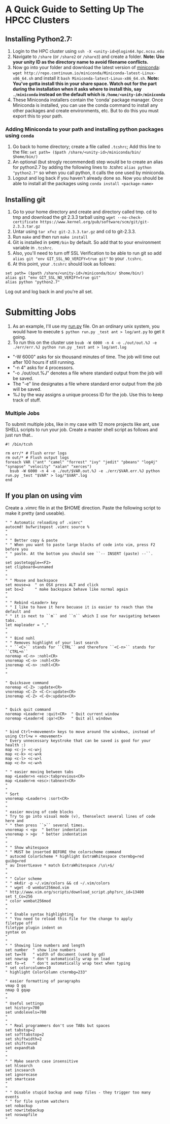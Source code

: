 # A Quick Guide to Setting Up The HPCC Clusters
## Installing Python2.7: 
1. Login to the HPC cluster using ```ssh -X <unity-id>@login64.hpc.ncsu.edu```
2. Navigate to `/share` (or `/share2` or `/share3`) and create a folder. __Note: Use your unity ID as the directory name to avoid filename conflicts.__
3. Now go into your folder and download the latest version of [miniconda](http://conda.pydata.org/miniconda.html): 
  ```wget http://repo.continuum.io/miniconda/Miniconda-latest-Linux-x86_64.sh```
  and install it ```bash Miniconda-latest-Linux-x86_64.sh```. __Note: You've gotta install this in your share space. Watch out for the part during the installation when it asks where to install this, say `./miniconda` instead on the default which is `/home/<unity-id>/miniconda`__
4. These Miniconda installers contain the 'conda' package manager. Once Miniconda is installed, you can use the conda command to install any other packages and create environments, etc. But to do this you must export this to your path.

### Adding Miniconda to your path and installing python packages using `conda`
1. Go back to home directory; create a file called `.tcshrc`; 
   Add this line to the file:
   ```set path= ($path /share/<unity-id>/miniconda/bin/ $home/bin/)```
2. An optional (but strogly recommended) step would be to create an alias for python2.7 by adding the following lines to .tcshrc `alias python "python2.7"` so when you call python, it calls the one used by miniconda.
3. Logout and log back if you haven't already done so. Now you should be able to install all the packages using `conda install <package-name>`

## Installing git
1. Go to your home directory and create and directory called tmp. cd to tmp and download the git 2.3.3 tarball using ```wget --no-check-certificate https://www.kernel.org/pub/software/scm/git/git-2.3.3.tar.gz```
2. Untar using ```tar xfvz git-2.3.3.tar.gz``` and cd to git-2.3.3.
3. Run `make` and then run `make install`
4. Git is installed in `$HOME/bin` by default. So add that to your environment variable in `.tcshrc`. 
5. Also, you'll need to turn off SSL Verification to be able to run git so add `alias git "env GIT_SSL_NO_VERIFY=true git"` to your `.tcshrc`. 
6. At this point, your `.tcshrc` should look as follows:
```
set path= ($path /share/<unity-id>/miniconda/bin/ $home/bin/)
alias git "env GIT_SSL_NO_VERIFY=true git"
alias python "python2.7"
```
Log out and log back in and you're all set.

# Submitting Jobs
1. As an example, I'll use my [run.py](https://github.com/ai-se/Transfer-Learning/blob/master/SOURCE/run.py) file. On an ordinary unix system, you would have to execute `$ python run.py _test ant > log/ant.py` to get it going.
2. To run this on the cluster use 
`bsub -W 6000 -n 4 -o ./out/out.%J -e ./err/err.%J python run.py _test ant > log/ant.log`
  - "-W 6000" asks for six thousand minutes of time. The job will time out after 100 hours if still running.
  - "-n 4" asks for 4 processors.
  - "-o ./out/out.%J" denotes a file where standard output from the job will be saved.
  - The "-e" line designates a file where standard error output from the job will be saved.
  - %J by the way assigns a unique process ID for the job. Use this to keep track of stuff.

### Multiple Jobs 
To submit multiple jobs, like in my case with 12 more projects like ant, use SHELL scripts to run your job. Create a master shell script as follows and just run that..
```shell
#! /bin/tcsh

rm err/* # Flush error logs
rm out/* # Flush output logs
foreach VAR ("ant" "camel" "forrest" "ivy" "jedit" "pbeans" "log4j" "synapse" "velocity" "xalan" "xerces")
  bsub -W 6000 -n 4 -o ./out/$VAR.out.%J -e ./err/$VAR.err.%J python run.py _test "$VAR" > log/"$VAR".log
end
```

## If you plan on using vim
Create a .vimrc file in at the $HOME direction. Paste the following script to make it pretty (and useable).

```shell
" " Automatic reloading of .vimrc" 
autocmd! bufwritepost .vimrc source %
"
"
" " Better copy & paste
" " When you want to paste large blocks of code into vim, press F2 before you
" " paste. At the bottom you should see ``-- INSERT (paste) --``.
"
set pastetoggle=<F2>
set clipboard=unnamed
"
"
" " Mouse and backspace
set mouse=a  " on OSX press ALT and click
set bs=2     " make backspace behave like normal again
"
"
" " Rebind <Leader> key
" " I like to have it here becuase it is easier to reach than the default and
" " it is next to ``m`` and ``n`` which I use for navigating between tabs.
let mapleader = ","
"
"
" " Bind nohl
" " Removes highlight of your last search
" " ``<C>`` stands for ``CTRL`` and therefore ``<C-n>`` stands for ``CTRL+n``
noremap <C-n> :nohl<CR>
vnoremap <C-n> :nohl<CR>
inoremap <C-n> :nohl<CR>
"
"

" Quicksave command
noremap <C-Z> :update<CR>
vnoremap <C-Z> <C-C>:update<CR>
inoremap <C-Z> <C-O>:update<CR>


" Quick quit command
noremap <Leader>e :quit<CR>  " Quit current window
noremap <Leader>E :qa!<CR>   " Quit all windows


" bind Ctrl+<movement> keys to move around the windows, instead of using Ctrl+w + <movement>
" Every unnecessary keystroke that can be saved is good for your health :)
map <c-j> <c-w>j
map <c-k> <c-w>k
map <c-l> <c-w>l
map <c-h> <c-w>h

" " easier moving between tabs
map <Leader>n <esc>:tabprevious<CR>
map <Leader>m <esc>:tabnext<CR>
"
"
" Sort
vnoremap <Leader>s :sort<CR>
"
"
" easier moving of code blocks
" Try to go into visual mode (v), thenselect several lines of code here and
" " then press ``>`` several times.
vnoremap < <gv  " better indentation
vnoremap > >gv  " better indentation
"
"
" " Show whitespace
" " MUST be inserted BEFORE the colorscheme command
" autocmd ColorScheme * highlight ExtraWhitespace ctermbg=red guibg=red
" au InsertLeave * match ExtraWhitespace /\s\+$/
"
"
" " Color scheme
" " mkdir -p ~/.vim/colors && cd ~/.vim/colors
" " wget -O wombat256mod.vim
" http://www.vim.org/scripts/download_script.php?src_id=13400
set t_Co=256
" color wombat256mod
"
"
" " Enable syntax highlighting
" " You need to reload this file for the change to apply
filetype off
filetype plugin indent on
syntax on
"
"
" " Showing line numbers and length
set number  " show line numbers
set tw=78   " width of document (used by gd)
set nowrap  " don't automatically wrap on load
set fo-=t   " don't automatically wrap text when typing
" set colorcolumn=10
" highlight ColorColumn ctermbg=233"

" easier formatting of paragraphs
vmap Q gq
nmap Q gqap
"
"
" Useful settings
set history=700
set undolevels=700
"
"
" " Real programmers don't use TABs but spaces
set tabstop=2
set softtabstop=2
set shiftwidth=2
set shiftround
set expandtab
"
"
" " Make search case insensitive
set hlsearch
set incsearch
set ignorecase
set smartcase
"
"
" " Disable stupid backup and swap files - they trigger too many events
" " for file system watchers
set nobackup
set nowritebackup
set noswapfile
"
```
